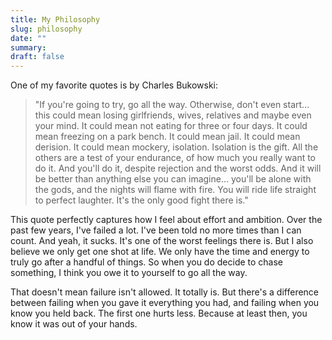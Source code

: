 ```yaml
---
title: My Philosophy
slug: philosophy
date: ""
summary: 
draft: false
---
```


One of my favorite quotes is by Charles Bukowski:

> "If you're going to try, go all the way. Otherwise, don't even start… this could mean losing girlfriends, wives, relatives and maybe even your mind. It could mean not eating for three or four days. It could mean freezing on a park bench. It could mean jail. It could mean derision. It could mean mockery, isolation. Isolation is the gift. All the others are a test of your endurance, of how much you really want to do it. And you'll do it, despite rejection and the worst odds. And it will be better than anything else you can imagine… you'll be alone with the gods, and the nights will flame with fire. You will ride life straight to perfect laughter. It's the only good fight there is."

This quote perfectly captures how I feel about effort and ambition. Over the past few years, I've failed a lot. I've been told no more times than I can count. And yeah, it sucks. It's one of the worst feelings there is. But I also believe we only get one shot at life. We only have the time and energy to truly go after a handful of things. So when you do decide to chase something, I think you owe it to yourself to go all the way.

That doesn't mean failure isn't allowed. It totally is. But there's a difference between failing when you gave it everything you had, and failing when you know you held back. The first one hurts less. Because at least then, you know it was out of your hands.